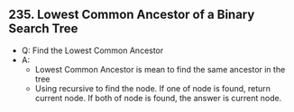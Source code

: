 ## 235. Lowest Common Ancestor of a Binary Search Tree
- Q: Find the Lowest Common Ancestor 
- A:
    - Lowest Common Ancestor is mean to find the same ancestor in the tree
    - Using recursive to find the node. If one of node is found, return current node. If both of node is found, the answer is current node.
